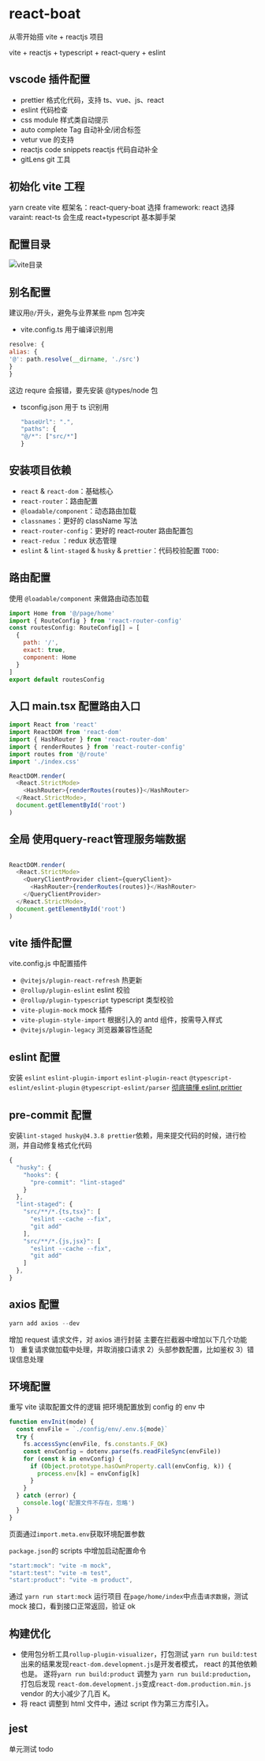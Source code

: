 # react-boat

从零开始搭 vite + reactjs 项目

vite + reactjs + typescript + react-query + eslint

## vscode 插件配置

- prettier
  格式化代码，支持 ts、vue、js、react
- eslint
  代码检查
- css module
  样式类自动提示
- auto complete Tag
  自动补全/闭合标签
- vetur
  vue 的支持
- reactjs code snippets
  reactjs 代码自动补全
- gitLens
  git 工具

## 初始化 vite 工程

yarn create vite
框架名：react-query-boat
选择 framework: react
选择 varaint: react-ts
会生成 react+typescript 基本脚手架

## 配置目录

![vite目录](https://user-images.githubusercontent.com/7429874/138553194-83aa491d-d3d5-40e5-8bc0-2e13b742af32.png)

## 别名配置

建议用`@/`开头，避免与业界某些 npm 包冲突

- vite.config.ts 用于编译识别用

```js
resolve: {
alias: {
'@': path.resolve(__dirname, './src')
}
}
```

这边 requre 会报错，要先安装 @types/node 包

- tsconfig.json 用于 ts 识别用
  ```js
  "baseUrl": ".",
  "paths": {
  "@/*": ["src/*"]
  }
  ```

## 安装项目依赖

- `react` & `react-dom`：基础核心
- `react-router`：路由配置
- `@loadable/component`：动态路由加载
- `classnames`：更好的 className 写法
- `react-router-config`：更好的 react-router 路由配置包
- `react-redux` ：redux 状态管理
- `eslint` & `lint-staged` & `husky` & `prettier`：代码校验配置 `TODO:`

## 路由配置

使用 `@loadable/component` 来做路由动态加载

```js
import Home from '@/page/home'
import { RouteConfig } from 'react-router-config'
const routesConfig: RouteConfig[] = [
  {
    path: '/',
    exact: true,
    component: Home
  }
]
export default routesConfig
```

## 入口 main.tsx 配置路由入口

```js
import React from 'react'
import ReactDOM from 'react-dom'
import { HashRouter } from 'react-router-dom'
import { renderRoutes } from 'react-router-config'
import routes from '@/route'
import './index.css'

ReactDOM.render(
  <React.StrictMode>
    <HashRouter>{renderRoutes(routes)}</HashRouter>
  </React.StrictMode>,
  document.getElementById('root')
)
```

## 全局 使用query-react管理服务端数据

```js

ReactDOM.render(
  <React.StrictMode>
    <QueryClientProvider client={queryClient}>
      <HashRouter>{renderRoutes(routes)}</HashRouter>
    </QueryClientProvider>
  </React.StrictMode>,
  document.getElementById('root')
)

```

## vite 插件配置

vite.config.js 中配置插件

- `@vitejs/plugin-react-refresh`
  热更新
- `@rollup/plugin-eslint`
  eslint 校验
- `@rollup/plugin-typescript`
  typescript 类型校验
- `vite-plugin-mock`
  mock 插件
- `vite-plugin-style-import`
  根据引入的 antd 组件，按需导入样式
- `@vitejs/plugin-legacy`
  浏览器兼容性适配

## eslint 配置

安装
`eslint`
`eslint-plugin-import`
`eslint-plugin-react`
`@typescript-eslint/eslint-plugin`
`@typescript-eslint/parser`
[彻底搞懂 eslint,prittier](https://juejin.cn/post/6909788084666105864)

## pre-commit 配置

安装`lint-staged husky@4.3.8 prettier`依赖，用来提交代码的时候，进行检测，并自动修复格式化代码

```js
{
  "husky": {
    "hooks": {
      "pre-commit": "lint-staged"
    }
  },
  "lint-staged": {
    "src/**/*.{ts,tsx}": [
      "eslint --cache --fix",
      "git add"
    ],
    "src/**/*.{js,jsx}": [
      "eslint --cache --fix",
      "git add"
    ]
  },
}
```

## axios 配置

```js
yarn add axios --dev
```

增加 request 请求文件，对 axios 进行封装
主要在拦截器中增加以下几个功能
1） 重复请求做加载中处理，并取消接口请求
2）头部参数配置，比如鉴权
3）错误信息处理

## 环境配置

重写 vite 读取配置文件的逻辑
把环境配置放到 config 的 env 中

```js
function envInit(mode) {
  const envFile = `./config/env/.env.${mode}`
  try {
    fs.accessSync(envFile, fs.constants.F_OK)
    const envConfig = dotenv.parse(fs.readFileSync(envFile))
    for (const k in envConfig) {
      if (Object.prototype.hasOwnProperty.call(envConfig, k)) {
        process.env[k] = envConfig[k]
      }
    }
  } catch (error) {
    console.log('配置文件不存在，忽略')
  }
}
```

页面通过`import.meta.env`获取环境配置参数

`package.json`的 scripts 中增加启动配置命令

```js
"start:mock": "vite -m mock",
"start:test": "vite -m test",
"start:product": "vite -m product",
```

通过 `yarn run start:mock` 运行项目
在`page/home/index`中点击`请求数据`，测试 mock 接口，看到接口正常返回，验证 ok

## 构建优化

- 使用包分析工具`rollup-plugin-visualizer`，打包测试
  `yarn run build:test`出来的结果发现`react-dom.development.js`是开发者模式，
  react 的其他依赖也是。
  遂将`yarn run build:product` 调整为 `yarn run build:production`，打包后发现
  `react-dom.development.js`变成`react-dom.production.min.js`
  vendor 的大小减少了几百 K。
- 将 react 调整到 html 文件中，通过 script 作为第三方库引入。

## jest

单元测试 todo
